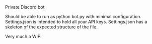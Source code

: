 Private Discord bot

Should be able to run as python bot.py with minimal configuration. Settings.json is intended to hold all your API keys. Settings.json has a skeleton of the expected structure of the file.

Very much a WIP.